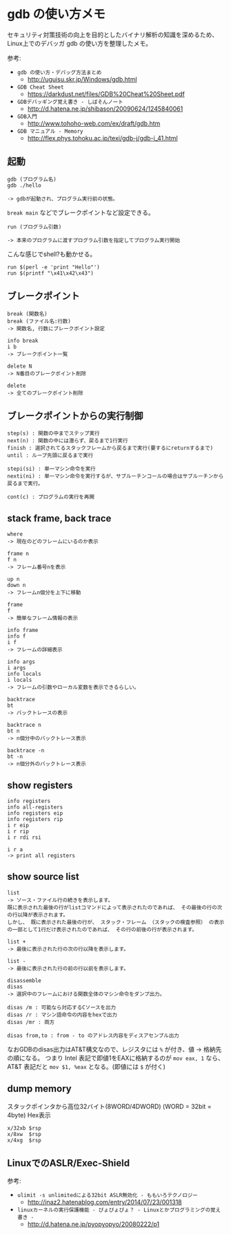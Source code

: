 # gdb の使い方メモ

セキュリティ対策技術の向上を目的としたバイナリ解析の知識を深めるため、Linux上でのデバッガ gdb の使い方を整理したメモ。

参考:

- `gdb の使い方・デバッグ方法まとめ`
  - http://uguisu.skr.jp/Windows/gdb.html
- `GDB Cheat Sheet`
  - https://darkdust.net/files/GDB%20Cheat%20Sheet.pdf
- `GDBデバッギング覚え書き - しばそんノート`
  - http://d.hatena.ne.jp/shibason/20090624/1245840061
- `GDB入門`
  - http://www.tohoho-web.com/ex/draft/gdb.htm
- `GDB マニュアル - Memory`
  - http://flex.phys.tohoku.ac.jp/texi/gdb-j/gdb-j_41.html

## 起動

```
gdb (プログラム名)
gdb ./hello

-> gdbが起動され、プログラム実行前の状態。
```

`break main` などでブレークポイントなど設定できる。

```
run (プログラム引数)

-> 本来のプログラムに渡すプログラム引数を指定してプログラム実行開始
```

こんな感じでshell?も動かせる。
```
run $(perl -e 'print "Hello"')
run $(printf "\x41\x42\x43")
```

## ブレークポイント

```
break (関数名)
break (ファイル名:行数)
-> 関数名, 行数にブレークポイント設定

info break
i b
-> ブレークポイント一覧

delete N
-> N番目のブレークポイント削除

delete
-> 全てのブレークポイント削除
```

## ブレークポイントからの実行制御

```
step(s) : 関数の中までステップ実行
next(n) : 関数の中には潜らず、戻るまで1行実行
finish : 選択されてるスタックフレームから戻るまで実行(要するにreturnするまで)
until : ループ先頭に戻るまで実行

stepi(si) : 単一マシン命令を実行
nexti(ni) : 単一マシン命令を実行するが、サブルーチンコールの場合はサブルーチンから戻るまで実行。

cont(c) : プログラムの実行を再開
```

## stack frame, back trace

```
where
-> 現在のどのフレームにいるのか表示

frame n
f n
-> フレーム番号nを表示

up n
down n
-> フレームn個分を上下に移動

frame
f
-> 簡単なフレーム情報の表示

info frame
info f
i f
-> フレームの詳細表示

info args
i args
info locals
i locals
-> フレームの引数やローカル変数を表示できるらしい。

backtrace
bt
-> バックトレースの表示

backtrace n
bt n
-> n個分中のバックトレース表示

backtrace -n
bt -n
-> n個分外のバックトレース表示
```

## show registers

```
info registers
info all-registers
info registers eip
info registers rip
i r eip
i r rip
i r rdi rsi

i r a
-> print all registers 
```

## show source list

```
list
-> ソース・ファイル行の続きを表示します。 
既に表示された最後の行がlistコマンドによって表示されたのであれば、 その最後の行の次の行以降が表示されます。
しかし、 既に表示された最後の行が、 スタック・フレーム （スタックの検査参照） の表示の一部として1行だけ表示されたのであれば、 その行の前後の行が表示されます。

list +
-> 最後に表示された行の次の行以降を表示します。

list -
-> 最後に表示された行の前の行以前を表示します。

disassemble
disas
-> 選択中のフレームにおける関数全体のマシン命令をダンプ出力。

disas /m : 可能なら対応するCソースを出力
disas /r : マシン語命令の内容をhexで出力
disas /mr : 両方

disas from,to : from - to のアドレス内容をディスアセンブル出力
```

なおGDBのdisas出力はAT&T構文なので、レジスタには `%` が付き、値 -> 格納先の順になる。
つまり Intel 表記で即値1をEAXに格納するのが `mov eax, 1` なら、AT&T 表記だと `mov $1, %eax` となる。(即値には `$` が付く)

## dump memory

スタックポインタから高位32バイト(8WORD/4DWORD) (WORD = 32bit = 4byte) Hex表示

```
x/32xb $rsp
x/8xw  $rsp
x/4xg  $rsp
```

## LinuxでのASLR/Exec-Shield

参考:

- `ulimit -s unlimitedによる32bit ASLR無効化 - ももいろテクノロジー`
  - http://inaz2.hatenablog.com/entry/2014/07/23/001318
- `linuxカーネルの実行保護機能 - ぴょぴょぴょ？ - Linuxとかプログラミングの覚え書き -`
  - http://d.hatena.ne.jp/pyopyopyo/20080222/p1
